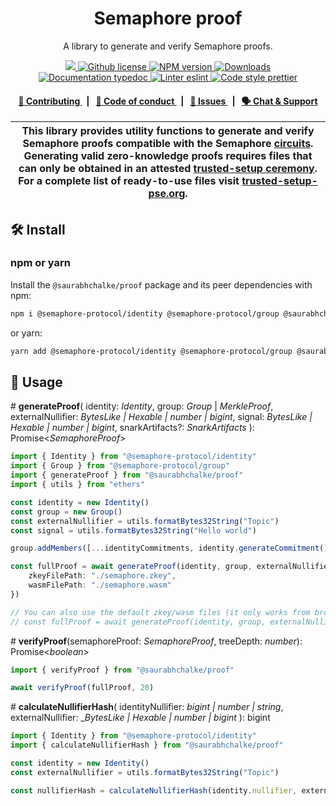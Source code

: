 <p align="center">
    <h1 align="center">
        Semaphore proof
    </h1>
    <p align="center">A library to generate and verify Semaphore proofs.</p>
</p>

<p align="center">
    <a href="https://github.com/semaphore-protocol">
        <img src="https://img.shields.io/badge/project-Semaphore-blue.svg?style=flat-square">
    </a>
    <a href="https://github.com/semaphore-protocol/semaphore/blob/main/LICENSE">
        <img alt="Github license" src="https://img.shields.io/github/license/semaphore-protocol/semaphore.svg?style=flat-square">
    </a>
    <a href="https://www.npmjs.com/package/@saurabhchalke/proof">
        <img alt="NPM version" src="https://img.shields.io/npm/v/@saurabhchalke/proof?style=flat-square" />
    </a>
    <a href="https://npmjs.org/package/@saurabhchalke/proof">
        <img alt="Downloads" src="https://img.shields.io/npm/dm/@saurabhchalke/proof.svg?style=flat-square" />
    </a>
    <a href="https://js.semaphore.pse.dev/proof">
        <img alt="Documentation typedoc" src="https://img.shields.io/badge/docs-typedoc-744C7C?style=flat-square">
    </a>
    <a href="https://eslint.org/">
        <img alt="Linter eslint" src="https://img.shields.io/badge/linter-eslint-8080f2?style=flat-square&logo=eslint" />
    </a>
    <a href="https://prettier.io/">
        <img alt="Code style prettier" src="https://img.shields.io/badge/code%20style-prettier-f8bc45?style=flat-square&logo=prettier" />
    </a>
</p>

<div align="center">
    <h4>
        <a href="https://github.com/semaphore-protocol/semaphore/blob/main/CONTRIBUTING.md">
            👥 Contributing
        </a>
        <span>&nbsp;&nbsp;|&nbsp;&nbsp;</span>
        <a href="https://github.com/semaphore-protocol/semaphore/blob/main/CODE_OF_CONDUCT.md">
            🤝 Code of conduct
        </a>
        <span>&nbsp;&nbsp;|&nbsp;&nbsp;</span>
        <a href="https://github.com/semaphore-protocol/semaphore/contribute">
            🔎 Issues
        </a>
        <span>&nbsp;&nbsp;|&nbsp;&nbsp;</span>
        <a href="https://semaphore.pse.dev/discord">
            🗣️ Chat &amp; Support
        </a>
    </h4>
</div>

| This library provides utility functions to generate and verify Semaphore proofs compatible with the Semaphore [circuits](https://github.com/semaphore-protocol/semaphore/tree/main/circuits). Generating valid zero-knowledge proofs requires files that can only be obtained in an attested [trusted-setup ceremony](https://storage.googleapis.com/trustedsetup-a86f4.appspot.com/semaphore/semaphore_top_index.html). For a complete list of ready-to-use files visit [trusted-setup-pse.org](http://www.trusted-setup-pse.org/). |
| ------------------------------------------------------------------------------------------------------------------------------------------------------------------------------------------------------------------------------------------------------------------------------------------------------------------------------------------------------------------------------------------------------------------------------------------------------------------------------------------------------------------------------------ |

## 🛠 Install

### npm or yarn

Install the `@saurabhchalke/proof` package and its peer dependencies with npm:

```bash
npm i @semaphore-protocol/identity @semaphore-protocol/group @saurabhchalke/proof
```

or yarn:

```bash
yarn add @semaphore-protocol/identity @semaphore-protocol/group @saurabhchalke/proof
```

## 📜 Usage

\# **generateProof**(
identity: _Identity_,
group: _Group_ | _MerkleProof_,
externalNullifier: _BytesLike | Hexable | number | bigint_,
signal: _BytesLike | Hexable | number | bigint_,
snarkArtifacts?: _SnarkArtifacts_
): Promise\<_SemaphoreProof_>

```typescript
import { Identity } from "@semaphore-protocol/identity"
import { Group } from "@semaphore-protocol/group"
import { generateProof } from "@saurabhchalke/proof"
import { utils } from "ethers"

const identity = new Identity()
const group = new Group()
const externalNullifier = utils.formatBytes32String("Topic")
const signal = utils.formatBytes32String("Hello world")

group.addMembers([...identityCommitments, identity.generateCommitment()])

const fullProof = await generateProof(identity, group, externalNullifier, signal, {
    zkeyFilePath: "./semaphore.zkey",
    wasmFilePath: "./semaphore.wasm"
})

// You can also use the default zkey/wasm files (it only works from browsers!).
// const fullProof = await generateProof(identity, group, externalNullifier, signal)
```

\# **verifyProof**(semaphoreProof: _SemaphoreProof_, treeDepth: _number_): Promise\<_boolean_>

```typescript
import { verifyProof } from "@saurabhchalke/proof"

await verifyProof(fullProof, 20)
```

\# **calculateNullifierHash**(
identityNullifier: _bigint | number | string_,
externalNullifier: \__BytesLike | Hexable | number | bigint_
): bigint

```typescript
import { Identity } from "@semaphore-protocol/identity"
import { calculateNullifierHash } from "@saurabhchalke/proof"

const identity = new Identity()
const externalNullifier = utils.formatBytes32String("Topic")

const nullifierHash = calculateNullifierHash(identity.nullifier, externalNullifier)
```
